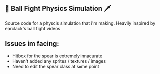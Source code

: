 ## 🔴 Ball Fight Physics Simulation 🗡️

Source code for a physcis simulation that i'm making. Heavily inspired by earclack's ball fight videos

## Issues im facing:

- Hitbox for the spear is extremely innacurate
- Haven't added any sprites / textures / images
- Need to edit the spear class at some point

